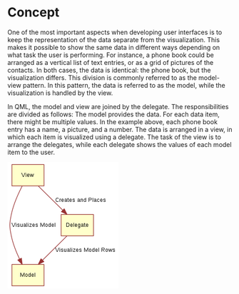 # Concept

One of the most important aspects when developing user interfaces is to keep the representation of the data separate from the visualization. This makes it possible to show the same data in different ways depending on what task the user is performing. For instance, a phone book could be arranged as a vertical list of text entries, or as a grid of pictures of the contacts. In both cases, the data is identical: the phone book, but the visualization differs. This division is commonly referred to as the model-view pattern. In this pattern, the data is referred to as the model, while the visualization is handled by the view.

In QML, the model and view are joined by the delegate. The responsibilities are divided as follows: The model provides the data. For each data item, there might be multiple values. In the example above, each phone book entry has a name, a picture, and a number. The data is arranged in a view, in which each item is visualized using a delegate. The task of the view is to arrange the delegates, while each delegate shows the values of each model item to the user.

![](./assets/model-view-delegate.png)

